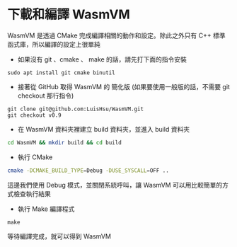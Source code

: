 # 下載和編譯 WasmVM

WasmVM 是透過 CMake 完成編譯相關的動作和設定。除此之外只有 C++ 標準函式庫，所以編譯的設定上很單純

* 如果沒有 git 、cmake 、 make 的話，請先打下面的指令安裝

```text
sudo apt install git cmake binutil
```

* 接著從 GitHub 取得 WasmVM 的 簡化版 \(如果要使用一般版的話，不需要 git checkout 那行指令\)

```text
git clone git@github.com:LuisHsu/WasmVM.git
git checkout v0.9
```

* 在 WasmVM 資料夾裡建立 build 資料夾，並進入 build 資料夾

```bash
cd WasmVM && mkdir build && cd build
```

* 執行 CMake 

```bash
cmake -DCMAKE_BUILD_TYPE=Debug -DUSE_SYSCALL=OFF ..
```

這邊我們使用 Debug 模式，並關閉系統呼叫，讓 WasmVM 可以用比較簡單的方式檢查執行結果

* 執行 Make 編譯程式

```text
make
```

等待編譯完成，就可以得到 WasmVM

